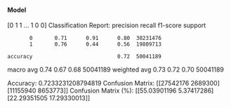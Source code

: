 #### Model
[0 1 1 ... 1 0 0]
Classification Report:
              precision    recall  f1-score   support

           0       0.71      0.91      0.80  30231476
           1       0.76      0.44      0.56  19809713

    accuracy                           0.72  50041189
   macro avg       0.74      0.67      0.68  50041189
weighted avg       0.73      0.72      0.70  50041189

Accuracy: 0.7233231208794819
Confusion Matrix:
[[27542176  2689300]
 [11155940  8653773]]
Confusion Matrix (%):
[[55.03901196  5.37417286]
 [22.29351505 17.29330013]]
